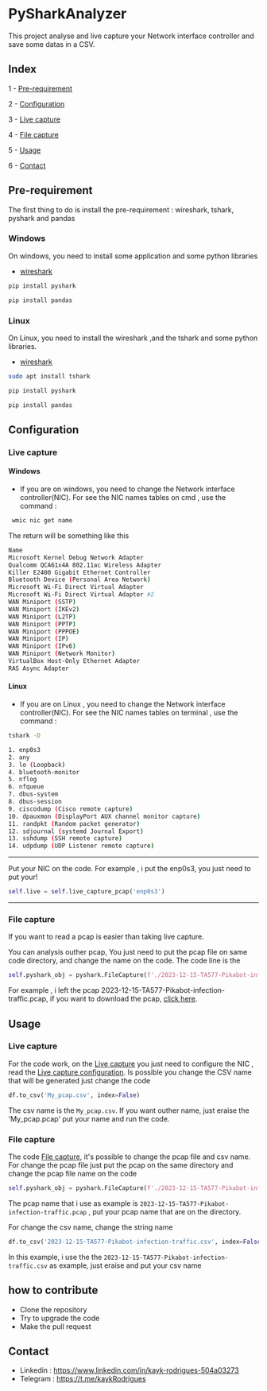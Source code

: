 # PySharkAnalyzer


This project analyse and live capture your Network interface controller and save some datas in a CSV.


## Index

1 - [Pre-requirement](#pre-requirement)

2 - [Configuration](#configuration)

3 - [Live capture](#live-capture)

4 - [File capture](#file-capture)

5 - [Usage](#usage)

6 - [Contact](#contact)
## Pre-requirement

The first thing to do is install the pre-requirement : wireshark, tshark, pyshark and pandas

### Windows 
  On windows, you need to install some application and some python libraries
  + [wireshark](https://www.wireshark.org/download.html)
  ```python
  pip install pyshark
  ```
  ```python
  pip install pandas
  ```
### Linux
On Linux, you need to install the wireshark ,and the tshark and some python libraries.
+ [wireshark](https://www.wireshark.org/download.html)
```bash
sudo apt install tshark
```
  ```python
  pip install pyshark
  ```
  ```python
  pip install pandas
  ```



## Configuration

### Live capture

#### Windows
 
+ If you are on windows, you need to change the Network interface controller(NIC). For see the NIC names tables on cmd , use the command :

```bash
 wmic nic get name
```
The return will be something like this
```bash
Name
Microsoft Kernel Debug Network Adapter
Qualcomm QCA61x4A 802.11ac Wireless Adapter
Killer E2400 Gigabit Ethernet Controller
Bluetooth Device (Personal Area Network)
Microsoft Wi-Fi Direct Virtual Adapter
Microsoft Wi-Fi Direct Virtual Adapter #2
WAN Miniport (SSTP)
WAN Miniport (IKEv2)
WAN Miniport (L2TP)
WAN Miniport (PPTP)
WAN Miniport (PPPOE)
WAN Miniport (IP)
WAN Miniport (IPv6)
WAN Miniport (Network Monitor)
VirtualBox Host-Only Ethernet Adapter
RAS Async Adapter
```
#### Linux

+ If you are on Linux , you need to change the Network interface controller(NIC). For see the NIC names tables on terminal , use the command :

```bash
tshark -D
```
```bash
1. enp0s3
2. any
3. lo (Loopback)
4. bluetooth-monitor
5. nflog
6. nfqueue
7. dbus-system
8. dbus-session
9. ciscodump (Cisco remote capture)
10. dpauxmon (DisplayPort AUX channel monitor capture)
11. randpkt (Random packet generator)
12. sdjournal (systemd Journal Export)
13. sshdump (SSH remote capture)
14. udpdump (UDP Listener remote capture)
```


---


Put your NIC on the code. For example , i put the enp0s3, you just need to put your!
```python
self.live = self.live_capture_pcap('enp0s3')
``` 

---

### File capture 

If you want to read a pcap is easier than taking live capture.

You can analysis outher pcap, You just need to put the pcap file on same code directory, and change the name on the code.
The code line is the
```python
self.pyshark_obj = pyshark.FileCapture(f'./2023-12-15-TA577-Pikabot-infection-traffic.pcap')
```
For example , i left the pcap 2023-12-15-TA577-Pikabot-infection-traffic.pcap, if you want to download the pcap, [click here](https://www.malware-traffic-analysis.net/2023/12/18/index.html).


## Usage
### Live capture
For the code work, on the [Live capture](https://github.com/kaykRodr1gu3s/PySharkAnalyzer/tree/main/Live%20capture) you just need to configure the NIC , read the [Live capture configuration](#live-capture). Is possible you change the CSV name that will be generated just change the code
```python 
df.to_csv('My_pcap.csv', index=False)
```
The csv name is the ```My_pcap.csv```. If you want outher name, just eraise the 'My_pcap.pcap' put your name and run the code.

### File capture

The code [File capture](https://github.com/kaykRodr1gu3s/PySharkAnalyzer/tree/main/File%20capture), it's possible to change the pcap file and csv name. For change the pcap file just put the pcap on the same directory and change the pcap file name  on the code
```python
self.pyshark_obj = pyshark.FileCapture(f'./2023-12-15-TA577-Pikabot-infection-traffic.pcap')
```
The pcap name that i use as example is ```2023-12-15-TA577-Pikabot-infection-traffic.pcap``` , put your pcap name that are on the directory.

For change the csv name, change the string name
```python
df.to_csv('2023-12-15-TA577-Pikabot-infection-traffic.csv', index=False)
```
In this example, i use the the ```2023-12-15-TA577-Pikabot-infection-traffic.csv``` as example, just eraise and put your csv name




## how to contribute
 + Clone the repository
 + Try to upgrade the code
 + Make the pull request



## Contact


+ Linkedin : https://www.linkedin.com/in/kayk-rodrigues-504a03273
+ Telegram : https://t.me/kaykRodrigues
